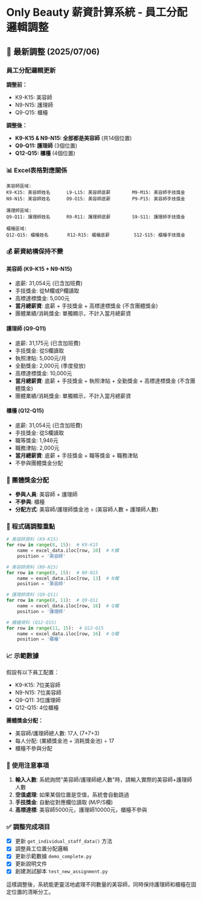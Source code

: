 # Only Beauty 薪資計算系統 - 員工分配邏輯調整

## 🔄 最新調整 (2025/07/06)

### 員工分配邏輯更新

**調整前：**
- K9-K15: 美容師
- N9-N15: 護理師  
- Q9-Q15: 櫃檯

**調整後：**
- **K9-K15 & N9-N15: 全部都是美容師** (共14個位置)
- **Q9-Q11: 護理師** (3個位置)
- **Q12-Q15: 櫃檯** (4個位置)

### 📊 Excel表格對應關係

```
美容師區域:
K9-K15: 美容師姓名      L9-L15: 美容師底薪        M9-M15: 美容師手技獎金
N9-N15: 美容師姓名      O9-O15: 美容師底薪        P9-P15: 美容師手技獎金

護理師區域:
Q9-Q11: 護理師姓名      R9-R11: 護理師底薪        S9-S11: 護理師手技獎金

櫃檯區域:
Q12-Q15: 櫃檯姓名       R12-R15: 櫃檯底薪         S12-S15: 櫃檯手技獎金
```

### 💰 薪資結構保持不變

#### 美容師 (K9-K15 + N9-N15)
- 底薪: 31,054元 (已含加班費)
- 手技獎金: 從M欄或P欄讀取
- 高標達標獎金: 5,000元
- **當月總薪資**: 底薪 + 手技獎金 + 高標達標獎金 (不含團體獎金)
- 團體業績/消耗獎金: 單獨顯示，不計入當月總薪資

#### 護理師 (Q9-Q11)
- 底薪: 31,175元 (已含加班費)
- 手技獎金: 從S欄讀取
- 執照津貼: 5,000元/月
- 全勤獎金: 2,000元 (季度發放)
- 高標達標獎金: 10,000元
- **當月總薪資**: 底薪 + 手技獎金 + 執照津貼 + 全勤獎金 + 高標達標獎金 (不含團體獎金)
- 團體業績/消耗獎金: 單獨顯示，不計入當月總薪資

#### 櫃檯 (Q12-Q15)
- 底薪: 31,054元 (已含加班費)
- 手技獎金: 從S欄讀取
- 職等獎金: 1,946元
- 職務津貼: 2,000元
- **當月總薪資**: 底薪 + 手技獎金 + 職等獎金 + 職務津貼
- 不參與團體獎金分配

### 🎯 團體獎金分配

- **參與人員**: 美容師 + 護理師
- **不參與**: 櫃檯
- **分配方式**: 美容師/護理師獎金池 ÷ (美容師人數 + 護理師人數)

### 📝 程式碼調整重點

```python
# 美容師資料 (K9-K15)
for row in range(8, 15):  # K9-K15
    name = excel_data.iloc[row, 10]  # K欄
    position = '美容師'

# 美容師資料 (N9-N15) 
for row in range(8, 15):  # N9-N15
    name = excel_data.iloc[row, 13]  # N欄
    position = '美容師'

# 護理師資料 (Q9-Q11)
for row in range(8, 11):  # Q9-Q11
    name = excel_data.iloc[row, 16]  # Q欄
    position = '護理師'

# 櫃檯資料 (Q12-Q15)
for row in range(11, 15):  # Q12-Q15
    name = excel_data.iloc[row, 16]  # Q欄
    position = '櫃檯'
```

### 📈 示範數據

假設有以下員工配置：
- K9-K15: 7位美容師
- N9-N15: 7位美容師  
- Q9-Q11: 3位護理師
- Q12-Q15: 4位櫃檯

**團體獎金分配：**
- 美容師/護理師總人數: 17人 (7+7+3)
- 每人分配: (業績獎金池 + 消耗獎金池) ÷ 17
- 櫃檯不參與分配

### 🔧 使用注意事項

1. **輸入人數**: 系統詢問"美容師/護理師總人數"時，請輸入實際的美容師+護理師人數
2. **空值處理**: 如果某個位置是空值，系統會自動跳過
3. **手技獎金**: 自動從對應欄位讀取 (M/P/S欄)
4. **高標達標**: 美容師5000元，護理師10000元，櫃檯不參與

### ✅ 調整完成項目

- [x] 更新 `get_individual_staff_data()` 方法
- [x] 調整員工位置分配邏輯
- [x] 更新示範數據 `demo_complete.py`
- [x] 更新說明文件
- [x] 創建測試腳本 `test_new_assignment.py`

這樣調整後，系統能更靈活地處理不同數量的美容師，同時保持護理師和櫃檯在固定位置的清晰分工。
